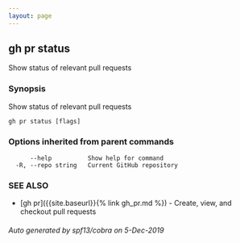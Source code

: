 ```yaml
---
layout: page
---
```


## gh pr status

Show status of relevant pull requests

### Synopsis

Show status of relevant pull requests

```
gh pr status [flags]
```

### Options inherited from parent commands

```
      --help          Show help for command
  -R, --repo string   Current GitHub repository
```

### SEE ALSO

* [gh pr]({{site.baseurl}}{% link gh_pr.md %})	 - Create, view, and checkout pull requests

###### Auto generated by spf13/cobra on 5-Dec-2019

